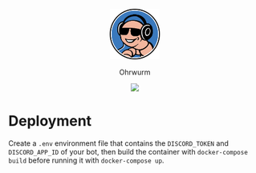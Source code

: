 <p align="center">
  <img alt="Light" src="./docs/logo.png" width="20%">
</p>
<p align="center">
  Ohrwurm
</p>
<p align="center">
  <a href="https://drone.jheuel.boosted.science/jheuel/ohrwurm"><img src="https://drone.jheuel.boosted.science/api/badges/jheuel/ohrwurm/status.svg"></a>
</p>

# Deployment
Create a `.env` environment file that contains the `DISCORD_TOKEN` and `DISCORD_APP_ID` of your bot, then build the container with `docker-compose build` before running it with `docker-compose up`.
